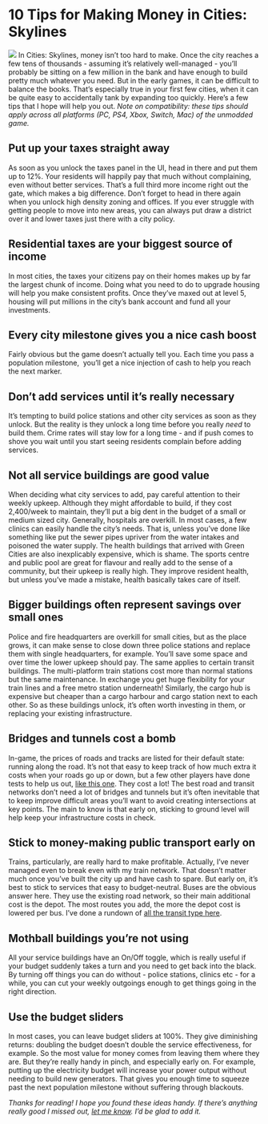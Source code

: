 # 10 Tips for Making Money in Cities: Skylines

[![](https://www.lovecitiesskylines.com/wp-content/uploads/2018/11/mixed-use-residential.jpg)](https://www.lovecitiesskylines.com/wp-content/uploads/2018/11/mixed-use-residential.jpg)
In Cities: Skylines, money isn’t too hard to make. Once the city reaches a few tens of thousands - assuming it’s relatively well-managed - you’ll probably be sitting on a few million in the bank and have enough to build pretty much whatever you need.
But in the early games, it can be difficult to balance the books. That’s especially true in your first few cities, when it can be quite easy to accidentally tank by expanding too quickly. Here’s a few tips that I hope will help you out.
*Note on compatibility: these tips should apply across all platforms (PC, PS4, Xbox, Switch, Mac) of the unmodded game.*
## Put up your taxes straight away

As soon as you unlock the taxes panel in the UI, head in there and put them up to 12%. Your residents will happily pay that much without complaining, even without better services. That’s a full third more income right out the gate, which makes a big difference. Don’t forget to head in there again when you unlock high density zoning and offices.
If you ever struggle with getting people to move into new areas, you can always put draw a district over it and lower taxes just there with a city policy.
## Residential taxes are your biggest source of income

In most cities, the taxes your citizens pay on their homes makes up by far the largest chunk of income. Doing what you need to do to upgrade housing will help you make consistent profits. Once they’ve maxed out at level 5, housing will put millions in the city’s bank account and fund all your investments.
## Every city milestone gives you a nice cash boost

Fairly obvious but the game doesn’t actually tell you. Each time you pass a population milestone,  you’ll get a nice injection of cash to help you reach the next marker.
## Don’t add services until it’s really necessary

It’s tempting to build police stations and other city services as soon as they unlock. But the reality is they unlock a long time before you really *need* to build them. Crime rates will stay low for a long time - and if push comes to shove you wait until you start seeing residents complain before adding services.
## Not all service buildings are good value

When deciding what city services to add, pay careful attention to their weekly upkeep. Although they might affordable to build, if they cost 2,400/week to maintain, they’ll put a big dent in the budget of a small or medium sized city.
Generally, hospitals are overkill. In most cases, a few clinics can easily handle the city’s needs. That is, unless you’ve done like something like put the sewer pipes upriver from the water intakes and poisoned the water supply.
The health buildings that arrived with Green Cities are also inexplicably expensive, which is shame. The sports centre and public pool are great for flavour and really add to the sense of a community, but their upkeep is really high. They improve resident health, but unless you’ve made a mistake, health basically takes care of itself.
## Bigger buildings often represent savings over small ones

Police and fire headquarters are overkill for small cities, but as the place grows, it can make sense to close down three police stations and replace them with single headquarters, for example. You’ll save some space and over time the lower upkeep should pay.
The same applies to certain transit buildings. The multi-platform train stations cost more than normal stations but the same maintenance. In exchange you get huge flexibility for your train lines and a free metro station underneath!
Similarly, the cargo hub is expensive but cheaper than a cargo harbour and cargo station next to each other. So as these buildings unlock, it’s often worth investing in them, or replacing your existing infrastructure.
## Bridges and tunnels cost a bomb

In-game, the prices of roads and tracks are listed for their default state: running along the road. It’s not that easy to keep track of how much extra it costs when your roads go up or down, but a few other players have done tests to help us out, [like this one](https://steamcommunity.com/app/255710/discussions/0/613958868363399050/). They cost a lot!
The best road and transit networks don’t need a lot of bridges and tunnels but it’s often inevitable that to keep improve difficult areas you’ll want to avoid creating intersections at key points.
The main to know is that early on, sticking to ground level will help keep your infrastructure costs in check.
## Stick to money-making public transport early on

Trains, particularly, are really hard to make profitable. Actually, I’ve never managed even to break even with my train network. That doesn’t matter much once you’ve built the city up and have cash to spare. But early on, it’s best to stick to services that easy to budget-neutral.
Buses are the obvious answer here. They use the existing road network, so their main additional cost is the depot. The most routes you add, the more the depot cost is lowered per bus.
I’ve done a rundown of [all the transit type here](https://www.lovecitiesskylines.com/quick-guide-every-type-public-transport/).
## Mothball buildings you’re not using

All your service buildings have an On/Off toggle, which is really useful if your budget suddenly takes a turn and you need to get back into the black. By turning off things you can do without - police stations, clinics etc - for a while, you can cut your weekly outgoings enough to get things going in the right direction.
## Use the budget sliders

In most cases, you can leave budget sliders at 100%. They give diminishing returns: doubling the budget doesn’t double the service effectiveness, for example. So the most value for money comes from leaving them where they are.
But they’re really handy in pinch, and especially early on. For example, putting up the electricity budget will increase your power output without needing to build new generators. That gives you enough time to squeeze past the next population milestone without suffering through blackouts.

*Thanks for reading! I hope you found these ideas handy. If there’s anything really good I missed out,* [*let me know*](https://www.lovecitiesskylines.com/about/)*. I’d be glad to add it.*